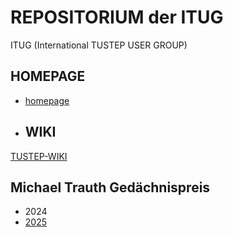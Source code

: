 # REPOSITORIUM der ITUG 
ITUG (International TUSTEP USER GROUP)

## HOMEPAGE 
* [homepage](https://itug.github.io/homepage/)

* ## WIKI

[TUSTEP-WIKI](https://wiki.itug.de/doku.php)

## Michael Trauth Gedächnispreis 

* 2024
* [2025](https://github.com/ITUG/mtr_preisaufgabe_2025)


